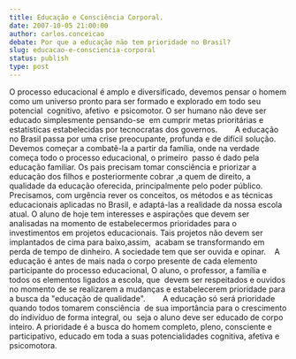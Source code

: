 ```yaml
---
title: Educação e Consciência Corporal.
date: 2007-10-05 21:00:00
author: carlos.conceicao
debate: Por que a educação não tem prioridade no Brasil?
slug: educacao-e-consciencia-corporal
status: publish 
type: post
---
```


O processo educacional é amplo e diversificado, devemos pensar o homem como um universo pronto para ser formado e explorado em todo seu potencial  cognitivo, afetivo  e psicomotor. O ser humano não deve ser educado simplesmente pensando-se  em cumprir metas prioritárias e estatísticas estabelecidas por tecnocratas dos governos.        A educação no Brasil passa por uma crise preocupante, profunda e de difícil solução. Devemos começar a combatê-la a partir da família, onde na verdade começa todo o processo educacional, o primeiro  passo é dado pela educação familiar. Os pais precisam tomar consciência e priorizar a educação dos filhos e posteriormente cobrar ,a quem de direito, a qualidade da educação oferecida, principalmente pelo poder público.    Precisamos, com urgência rever os conceitos, os métodos e as técnicas educacionais aplicadas no Brasil, e adaptá-las a realidade da nossa escola atual. O aluno de hoje tem interesses e aspirações que devem ser analisadas na momento de estabelecermos prioridades para o investimentos em projetos educacionais. Tais projetos não devem ser implantados de cima para baixo,assim,  acabam se transformando em perda de tempo de dinheiro. A sociedade tem que ser ouvida e opinar.    A educação é antes de mais nada o corpo presente de cada elemento participante do processo educacional, O aluno, o professor, a família e todos os elementos ligados a escola, que  devem ser respeitados e ouvidos no momento de se realizarem a mudanças e estabelecerem prioridade para a busca da "educação de qualidade".        A educação só será prioridade quando todos tomarem consciência  de sua importância para o crescimento do indivíduo de forma integral, ou  seja o aluno deve ser educado de corpo inteiro. A prioridade é a busca do homem completo, pleno, consciente e participativo, educado em toda a suas potencialidades cognitiva, afetiva e psicomotora.
